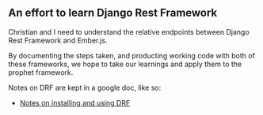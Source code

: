 An effort to learn Django Rest Framework
----------------------------------------

Christian and I need to understand the relative endpoints
between Django Rest Framework and Ember.js.

By documenting the steps taken, and producting working code
with both of these frameworks, we hope to take our learnings
and apply them to the prophet framework.

Notes on DRF are kept in a google doc, like so:
* [Notes on installing and using DRF](https://docs.google.com/a/egloo.com/document/d/13NLYZBzP_PO1U2qmYo5PxLHD57qG4gJ2b2DpjjTxSAs/edit?usp=sharing)
